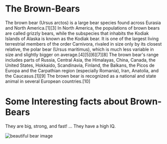 # The Brown-Bears
The brown bear (Ursus arctos) is a large bear species found across Eurasia and North America.[1][3] In North America, the populations of brown bears are called grizzly bears, while the subspecies that inhabits the Kodiak Islands of Alaska is known as the Kodiak bear. It is one of the largest living terrestrial members of the order Carnivora, rivaled in size only by its closest relative, the polar bear (Ursus maritimus), which is much less variable in size and slightly bigger on average.[4][5][6][7][8] The brown bear's range includes parts of Russia, Central Asia, the Himalayas, China, Canada, the United States, Hokkaido, Scandinavia, Finland, the Balkans, the Picos de Europa and the Carpathian region (especially Romania), Iran, Anatolia, and the Caucasus.[1][9] The brown bear is recognized as a national and state animal in several European countries.[10]

# Some Interesting facts about Brown-Bears
They are big, strong, and fast! ...
They have a high IQ.

![beautiful bear image](https://github.com/Ernest3688/Brown-Bears/assets/88985578/8a1d09ac-3e4b-4843-b656-9d3ad96c729a)

